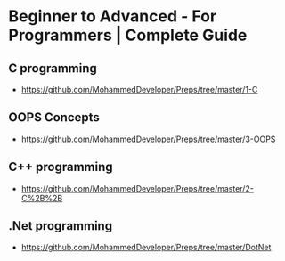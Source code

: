 # Beginner to Advanced - For Programmers | Complete Guide

## C programming

- https://github.com/MohammedDeveloper/Preps/tree/master/1-C

## OOPS Concepts

- https://github.com/MohammedDeveloper/Preps/tree/master/3-OOPS

## C++ programming

- https://github.com/MohammedDeveloper/Preps/tree/master/2-C%2B%2B 

## .Net programming

- https://github.com/MohammedDeveloper/Preps/tree/master/DotNet